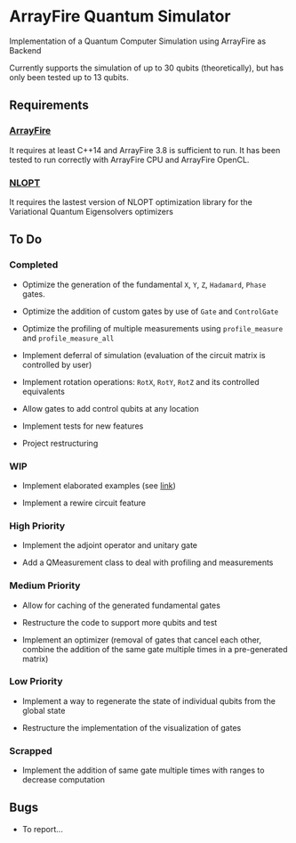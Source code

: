 ArrayFire Quantum Simulator
=============

Implementation of a Quantum Computer Simulation using ArrayFire as Backend

Currently supports the simulation of up to 30 qubits (theoretically), but has only been tested up to 13 qubits.

## Requirements

### [ArrayFire](https://github.com/arrayfire/arrayfire)
It requires at least C++14 and ArrayFire 3.8 is sufficient to run.
It has been tested to run correctly with ArrayFire CPU and ArrayFire OpenCL.

### [NLOPT](https://github.com/stevengj/nlopt)
It requires the lastest version of NLOPT optimization library for the Variational Quantum Eigensolvers optimizers

## To Do

### Completed
* Optimize the generation of the fundamental `X`, `Y`, `Z`, `Hadamard`, `Phase` gates.

* Optimize the addition of custom gates by use of `Gate` and `ControlGate`

* Optimize the profiling of multiple measurements using `profile_measure` and `profile_measure_all`

* Implement deferral of simulation (evaluation of the circuit matrix is controlled by user)

* Implement rotation operations: `RotX`, `RotY`, `RotZ` and its controlled equivalents

* Allow gates to add control qubits at any location

* Implement tests for new features

* Project restructuring

### WIP

* Implement elaborated examples (see [link](https://qiskit.org/textbook/ch-applications/algs_for_apps_index.html))

* Implement a rewire circuit feature

### High Priority

* Implement the adjoint operator and unitary gate

* Add a QMeasurement class to deal with profiling and measurements

### Medium Priority
* Allow for caching of the generated fundamental gates

* Restructure the code to support more qubits and test

* Implement an optimizer (removal of gates that cancel each other, combine the addition of the same gate multiple times in a pre-generated matrix)

### Low Priority
* Implement a way to regenerate the state of individual qubits from the global state

* Restructure the implementation of the visualization of gates

### Scrapped

* Implement the addition of same gate multiple times with ranges to decrease computation

## Bugs
* To report...
